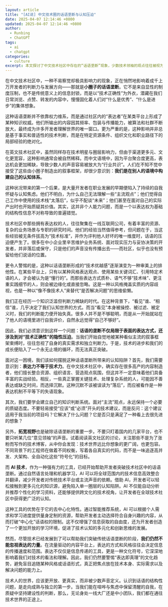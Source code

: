 ```yaml
---
layout: article
title: "[AI说] 中文技术圈的话语垄断与认知压迫"
date: 2025-04-07 12:14:46 +0800
updated: 2025-04-07 12:14:46 +0800
author:
  - Runbing
  - ChatGPT
tags:
  - ai
  - chatgpt
categories:
  - culture
excerpt: 本文探讨了中文技术社区中存在的“话语垄断”现象，少数技术领袖的观点往往被视为标准，导致开发者产生认知焦虑和自我怀疑。文章分析了这种现象背后的信息不对称和风格排他性，提出通过保持质疑态度、拓宽视野以及建立个人判断体系等方式，帮助开发者避免陷入这种困境，从而走上更自主的技术成长之路。
---
```


在中文技术社区中，一种不易察觉却极具影响力的现象，正在悄然地影响着成千上万开发者的判断力与发展方向——那就是**小圈子的话语垄断**。它不是来自显性的制度压制，也不是传统意义上的信息封锁，而是以“技术正确性”为外衣，潜藏在我们日常浏览、点赞、转发的内容中，慢慢固化着人们对“什么是优秀”、“什么是进步”的集体想象。

这种话语垄断并不依靠权力维系，而是通过社区内的“表达者”在某类平台上形成了某种知识权威。他们所输出的内容因其频率、包装与传播能力，被算法和社群不断放大，最终成为许多开发者理解世界的唯一窗口。更为严重的是，这种影响并非总是基于事实和普适性的技术判断，而是在特定资源条件、组织文化和职业路径下的局部经验的绝对化。

在英文技术社区中，虽然同样存在技术明星与圈层影响力，但由于渠道更多元、文化更宽容，这种影响通常会被自然稀释。而中文语境中，因为平台聚合度更高，表达机会更加稀缺，导致少数人的声音容易被放大为“行业共识”。人们在不知不觉中接受了这些由小圈子制造出的叙事框架，却很少意识到：**我们是在别人的语境中构建自己的认知体系**。

这种状况带来的第一个后果，是大量开发者在职业发展的早期便陷入了持续的自我怀疑与认知焦虑。他们不明白，为什么自己无法理解一些“主流观点”；他们觉得自己工作中使用的技术栈“太落后”，似乎不配谈“未来”；他们甚至在面对自己的实际产出时也开始质疑其价值。其实，这并非个人能力问题，而是一个以表达权为基础的结构性信息不对称导致的普遍错觉。

技术社区中那些拥有表达权的人，往往聚集在一线互联网公司，有着丰富的资源、复杂的业务场景与专职的研究时间。他们的经验当然值得参考，但问题在于，当这些经验被无条件拔高为“技术标准”，并作为评判他人好坏的唯一维度时，话语的压迫便产生了。很多在中小企业里辛苦维护业务系统、面对现实压力与妥协决策的开发者，并非落后或保守，只是他们的声音没有传播出去——而社区，似乎也没有预留给他们说话的位置。

更令人警惕的是，这种以话语垄断形成的“技术优越感”逐渐演变为一种审美上的排他性。在某些平台上，只有以某种风格表达观点、使用某些关键词汇、引用特定术语的人，才会被认为是“懂行的”。而那些表达方式质朴、语气不够“技术味”、更注重实践细节的人，则会被边缘化或直接忽略。这是一种以风格掩盖实质的内容歧视，也是一种以“像不像技术人”来替代“是否解决问题”的思维偷懒。

我们正在经历一个知识泛滥但判断力稀缺的时代。在这种背景下，“看见”谁、“相信”谁，几乎决定了我们认知世界的方式。而当“看见”本身被操控、被过滤、被定义时，我们的判断能力便开始失真。很多人并不是不够聪明，而是从一开始就站在了他人的语境里进行自我评价，自然永远觉得“自己不够好”。

因此，我们必须意识到这样一个问题：**话语的垄断不仅局限于表面的表达方式，还涉及到对“技术正确性”的隐性压迫**。当我们开始自觉地被某种看似主流的叙事框架束缚时，往往忽视了自身的真实需求和独立判断力。于是，技术的进步和我们的成长便陷入了一个永无止境的循环，而无法真正突破。

面对这一困境，我们该如何摆脱这种话语垄断所带来的认知陷阱？首先，我们需要意识到：**表达力不等于技术力**。在中文技术社区中，确实存在很多高产的内容制造者，他们擅长整合资源、组织语言、营造观点氛围，但这并不一定意味着他们具备丰富的实战经验。相反，一些真正掌握关键技术、处理复杂系统的人，可能因不善表达或缺乏时间，而选择沉默。这种沉默不该被误读为“落后”，而应被看作是一种表达机制不平等下的失语现象。

其次，我们要学会建立自己的知识判断系统。面对“主流”观点，永远保持一个必要的质疑态度。不要轻易接受“应该”或“必须”开头的技术建议，而是反问：这个建议适用于我当前的项目吗？它解决了什么问题？它是否只是满足了一种看上去很先进的想象？

另外，**拓宽视野**也是破除话语垄断的重要一步。不要只盯着国内的几家平台，也不要只听某几位“意见领袖”的声音。试着阅读英文社区的讨论，关注那些不是为了涨粉而写作的技术博客，从中你会发现：技术世界远比你想象的更广阔，也更包容。不同背景下的工程师在做着不同权衡，写着各自真实的代码，而不是一味追逐高并发、大架构、全自动化这些“符号化”的目标。

而 **AI 技术**，作为一种强有力的工具，已经开始帮助开发者突破技术社区中的话语垄断。通过自然语言处理和机器学习，AI 可以将全球范围内的技术信息高效整合并翻译，减少开发者对传统技术平台或主流声音的依赖。借助 AI，开发者可以轻松接触到更多元化的知识源，避免陷入单一圈层的认知陷阱。AI 不仅能自动分析并推荐个性化的学习资料，还能够提供跨文化的技术视角，让开发者在全球技术社区中获得更广泛的认知。

这种工具的优势在于它的去中心化特性。通过智能推荐系统，AI 可以根据个人需求和学习进度提供量身定制的资源，帮助开发者主动选择符合自身兴趣的内容，从而打破“中心化”话语权的限制。这不仅增强了信息获取的自由度，还为开发者创造了一个更加开放的学习环境，促进了技术认知的多元化和创新思维的发展。

然而，尽管技术已经发展到了可以帮助我们突破传统话语垄断的阶段，**我们仍然不能忽视表达的力量**。在流量驱动的内容平台上，表达的方式和风格往往会决定信息的传播速度和范围。表达不仅仅是信息传递的工具，更是一种文化符号，它深深地影响着我们对技术的看法和理解。因此，我们仍然要警惕“表达即真理”的文化趋势，避免盲目追随某种风格或话语形式，真正把焦点放在技术本身、实际需求以及解决问题的能力上。

技术人的世界，应该更开放、更真实，而非被少数声音定义。认识到话语的结构性问题，是走向成熟与独立的第一步。当我们能在喧哗与焦虑中保留清醒的自我，在质疑中坚持建设性的判断，那么，无论身处一线大厂还是中小团队，我们都在通往技术世界的正途上。
